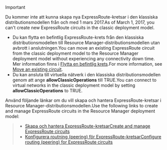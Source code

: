 > [!IMPORTANT] 
> <span data-ttu-id="bd2ad-101">Du kommer inte att kunna skapa nya ExpressRoute-kretsar i den klassiska distributionsmodellen från och med 1 mars 2017.</span><span class="sxs-lookup"><span data-stu-id="bd2ad-101">As of March 1, 2017, you can't create new ExpressRoute circuits in the classic deployment model.</span></span>
> 
> - <span data-ttu-id="bd2ad-102">Du kan flytta en befintlig ExpressRoute-krets från den klassiska distributionsmodellen till Resource Manager-distributionsmodellen utan avbrott i anslutningen.</span><span class="sxs-lookup"><span data-stu-id="bd2ad-102">You can move an existing ExpressRoute circuit from the classic deployment model to the Resource Manager deployment model without experiencing any connectivity down time.</span></span> <span data-ttu-id="bd2ad-103">Mer information finns i [Flytta en befintlig krets](../articles/expressroute/expressroute-move.md).</span><span class="sxs-lookup"><span data-stu-id="bd2ad-103">For more information, see [Move an existing circuit](../articles/expressroute/expressroute-move.md).</span></span>
> - <span data-ttu-id="bd2ad-104">Du kan ansluta till virtuella nätverk i den klassiska distributionsmodellen genom att ange **allowClassicOperations** till TRUE.</span><span class="sxs-lookup"><span data-stu-id="bd2ad-104">You can connect to virtual networks in the classic deployment model by setting **allowClassicOperations** to TRUE.</span></span>
> 
> <span data-ttu-id="bd2ad-105">Använd följande länkar om du vill skapa och hantera ExpressRoute-kretsar i Resource Manager-distributionsmodellen.</span><span class="sxs-lookup"><span data-stu-id="bd2ad-105">Use the following links to create and manage ExpressRoute circuits in the Resource Manager deployment model:</span></span>

> - [<span data-ttu-id="bd2ad-106">Skapa och hantera ExpressRoute-kretsar</span><span class="sxs-lookup"><span data-stu-id="bd2ad-106">Create and manage ExpressRoute circuits</span></span>](../articles/expressroute/expressroute-howto-circuit-portal-resource-manager.md)<br>
> - [<span data-ttu-id="bd2ad-107">Konfigurera routning (peering) för ExpressRoute-kretsar</span><span class="sxs-lookup"><span data-stu-id="bd2ad-107">Configure routing (peering) for ExpressRoute circuits</span></span>](../articles/expressroute/expressroute-howto-routing-portal-resource-manager.md)
>
>